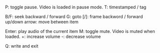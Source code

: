 

P: toggle pause.  Video is loaded in pause mode.
T: timestamped / tag

B/F: seek backward / forward
G: goto
[/]: frame backword / forward
up/down arrow: move between item

Enter: play audio of the current item
M: toggle mute. Video is muted when loaded.
+: increase volume
-: decrease volume

Q: write and exit


